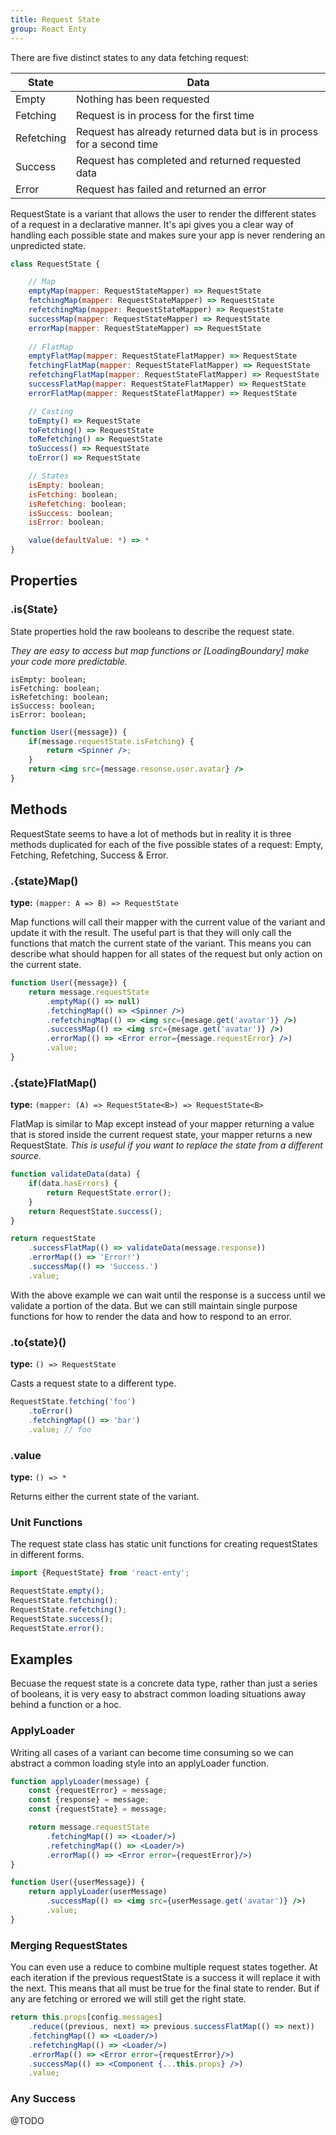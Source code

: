```yaml
---
title: Request State
group: React Enty
---
```


There are five distinct states to any data fetching request:

| State      | Data                                                                  |
| ---------- | --------------------------------------------------------------------- |
| Empty      | Nothing has been requested                                            |
| Fetching   | Request is in process for the first time                              |
| Refetching | Request has already returned data but is in process for a second time | 
| Success    | Request has completed and returned requested data                     | 
| Error      | Request has failed and returned an error                              |



RequestState is a variant that allows the user to render the different states of a request in a declarative manner. It's api gives you a clear way of handling each possible state and makes sure your app is never rendering an unpredicted state.


```js
class RequestState {

    // Map
    emptyMap(mapper: RequestStateMapper) => RequestState
    fetchingMap(mapper: RequestStateMapper) => RequestState
    refetchingMap(mapper: RequestStateMapper) => RequestState
    successMap(mapper: RequestStateMapper) => RequestState
    errorMap(mapper: RequestStateMapper) => RequestState
        
    // FlatMap
    emptyFlatMap(mapper: RequestStateFlatMapper) => RequestState
    fetchingFlatMap(mapper: RequestStateFlatMapper) => RequestState
    refetchingFlatMap(mapper: RequestStateFlatMapper) => RequestState
    successFlatMap(mapper: RequestStateFlatMapper) => RequestState
    errorFlatMap(mapper: RequestStateFlatMapper) => RequestState

    // Casting
    toEmpty() => RequestState
    toFetching() => RequestState
    toRefetching() => RequestState
    toSuccess() => RequestState
    toError() => RequestState

    // States
    isEmpty: boolean;
    isFetching: boolean;
    isRefetching: boolean;
    isSuccess: boolean;
    isError: boolean;

    value(defaultValue: *) => *
}
```

## Properties

### .is{State}


State properties hold the raw booleans to describe the request state. 

_They are easy to access but map functions or [LoadingBoundary] make your code more predictable._

```
isEmpty: boolean;
isFetching: boolean;
isRefetching: boolean;
isSuccess: boolean;
isError: boolean;
```

```jsx
function User({message}) {
    if(message.requestState.isFetching) {
        return <Spinner />;
    }
    return <img src={message.resonse.user.avatar} />
}

```


## Methods
RequestState seems to have a lot of methods but in reality it is three methods duplicated for each
of the five possible states of a request:  Empty, Fetching, Refetching, Success & Error.

### .{state}Map()
**type:** `(mapper: A => B) => RequestState`  

Map functions will call their mapper with the current value of the variant and update it with the 
result. The useful part is that they will only call the functions that match the current state of
the variant. This means you can describe what should happen for all states of the request but 
only action on the current state.


```jsx
function User({message}) {
    return message.requestState
        .emptyMap(() => null)
        .fetchingMap(() => <Spinner />)
        .refetchingMap(() => <img src={mesage.get('avatar')} />)
        .successMap(() => <img src={mesage.get('avatar')} />)
        .errorMap(() => <Error error={message.requestError} />)
        .value;
}
```


### .{state}FlatMap()
**type:** `(mapper: (A) => RequestState<B>) => RequestState<B>`  

FlatMap is similar to Map except instead of your mapper returning a value that is stored inside the
current request state, your mapper returns a new RequestState. _This is useful if you want to 
replace the state from a different source._

```jsx
function validateData(data) {
    if(data.hasErrors) {
        return RequestState.error();
    }
    return RequestState.success();
}

return requestState
    .successFlatMap(() => validateData(message.response))
    .errorMap(() => 'Error!')
    .successMap(() => 'Success.')
    .value;
```
With the above example we can wait until the response is a success until we validate a portion of
the data. But we can still maintain single purpose functions for how to render the data and how to
respond to an error.


### .to{state}()
**type:** `() => RequestState`

Casts a request state to a different type.

```jsx
RequestState.fetching('foo')
    .toError()
    .fetchingMap(() => 'bar')
    .value; // foo
```


### .value
**type:** `() => *`   

Returns either the current state of the variant.


### Unit Functions
The request state class has static unit functions for creating requestStates in different forms.

```js
import {RequestState} from 'react-enty';

RequestState.empty();
RequestState.fetching();
RequestState.refetching();
RequestState.success();
RequestState.error();
```

## Examples
Becuase the request state is a concrete data type, rather than just a series of booleans, it 
is very easy to abstract common loading situations away behind a function or a hoc.

### ApplyLoader

Writing all cases of a variant can become time consuming so we can abstract a common loading style 
into an applyLoader function.

```jsx
function applyLoader(message) {
    const {requestError} = message;
    const {response} = message;
    const {requestState} = message;

    return message.requestState
        .fetchingMap(() => <Loader/>)
        .refetchingMap(() => <Loader/>)
        .errorMap(() => <Error error={requestError}/>)
}

function User({userMessage}) {
    return applyLoader(userMessage)
        .successMap(() => <img src={userMessage.get('avatar')} />)
        .value;
}
```

### Merging RequestStates

You can even use a reduce to combine multiple request states together.
At each iteration if the previous requestState is a success it will replace it with the next.
This means that all must be true for the final state to render.
But if any are fetching or errored we will still get the right state.

```jsx
return this.props[config.messages]
    .reduce((previous, next) => previous.successFlatMap(() => next))
    .fetchingMap(() => <Loader/>)
    .refetchingMap(() => <Loader/>)
    .errorMap(() => <Error error={requestError}/>)
    .successMap(() => <Component {...this.props} />)
    .value;
```

### Any Success

@TODO
